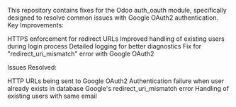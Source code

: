 This repository contains fixes for the Odoo auth_oauth module, specifically designed to resolve common issues with Google OAuth2 authentication.
Key Improvements:

HTTPS enforcement for redirect URLs
Improved handling of existing users during login process
Detailed logging for better diagnostics
Fix for "redirect_uri_mismatch" error with Google OAuth2

Issues Resolved:

HTTP URLs being sent to Google OAuth2
Authentication failure when user already exists in database
Google's redirect_uri_mismatch error
Handling of existing users with same email
